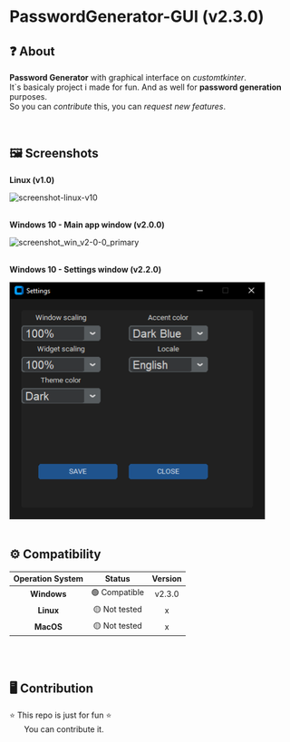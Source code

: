 # PasswordGenerator-GUI (v2.3.0)
## ❓ About
**Password Generator** with graphical interface on *customtkinter*. <br>
It`s basicaly project i made for fun. And as well for **password generation** purposes. <br>
So you can *contribute* this, you can *request new features*.

<br>

## 🖼️ Screenshots
**Linux (v1.0)** <br>

<img src='./images/screenshot_linux_v10.png' width=642 height=376 alt='screenshot-linux-v10'>
<br><br>

**Windows 10 - Main app window (v2.0.0)** <br>

<img src='./images/screenshot_win_v2-0-0_primary.png' width=642 height=376 alt='screenshot_win_v2-0-0_primary'>
<br><br>

**Windows 10 - Settings window (v2.2.0)** <br>

<img src='./images/screenshot_win_v2-2-0_settings.png' width=451 height=419 alt='screenshot_win_v2-0-0_setting'>
<br><br>

## ⚙️ Compatibility
| **Operation System** | **Status** | **Version**|
| :---------: | :-----------: | :-----------: |
| **Windows** | 🟢 Compatible | v2.3.0 |
| **Linux** | 🟡 Not tested | x |
| **MacOS** | 🟡 Not tested | x |

<br><br>

## 🖥️ Contribution
⭐ This repo is just for fun ⭐
<br>
ㅤㅤYou can contribute it.
